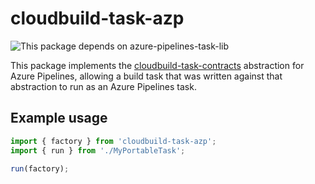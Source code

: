 # cloudbuild-task-azp

![This package depends on azure-pipelines-task-lib](https://img.shields.io/github/package-json/dependency-version/aarnott/cloudbuild-task/azure-pipelines-task-lib?filename=cloudbuild-task-azp%2Fpackage.json)

This package implements the [cloudbuild-task-contracts](https://www.npmjs.com/package/cloudbuild-task-contracts) abstraction
for Azure Pipelines, allowing a build task that was written against that abstraction to run as an Azure Pipelines task.

## Example usage

```ts
import { factory } from 'cloudbuild-task-azp';
import { run } from './MyPortableTask';

run(factory);
```
